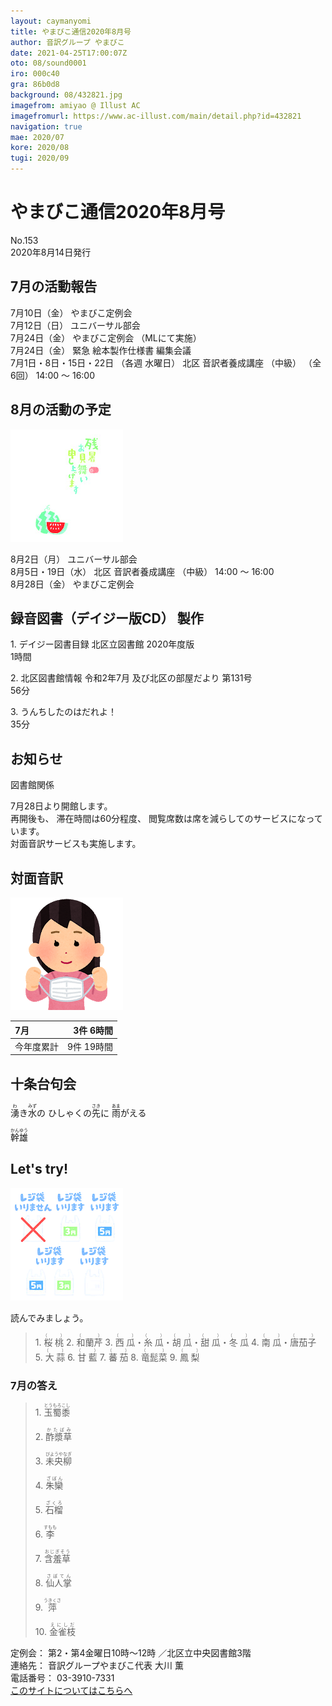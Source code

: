 ```yaml
---
layout: caymanyomi
title: やまびこ通信2020年8月号
author: 音訳グループ やまびこ
date: 2021-04-25T17:00:07Z
oto: 08/sound0001
iro: 000c40
gra: 86b0d8
background: 08/432821.jpg
imagefrom: amiyao @ Illust AC
imagefromurl: https://www.ac-illust.com/main/detail.php?id=432821
navigation: true
mae: 2020/07
kore: 2020/08
tugi: 2020/09
---
```

   


# <span data-dur="4.487" data-begin="2.750" id="xmri_0001">やまびこ通信2020年8月号</span>

<span data-dur="2.845" data-begin="7.237" id="xmri_0002">No.153</span>  
<span data-dur="5.083" data-begin="10.082" id="xmri_0003">2020年8月14日発行</span>

## <span data-dur="3.616" data-begin="20.801" id="xmri_0006">7月の活動報告</span>

<span data-dur="2.341" data-begin="24.417" id="xmri_0007">7月10日（金）</span>
<span data-dur="2.671" data-begin="26.758" id="xmri_0008">やまびこ定例会</span>  
<span data-dur="2.622" data-begin="29.429" id="xmri_0009">7月12日（日）</span>
<span data-dur="2.658" data-begin="32.051" id="xmri_000A">ユニバーサル部会</span>  
<span data-dur="2.773" data-begin="34.709" id="xmri_000B">7月24日（金）</span>
<span data-dur="1.821" data-begin="37.482" id="xmri_000C">やまびこ定例会</span>
<span data-dur="3.169" data-begin="39.303" id="xmri_000D">（MLにて実施）</span>  
<span data-dur="2.773" data-begin="42.472" id="xmri_000E">7月24日（金）</span>
<span data-dur="5.619" data-begin="45.245" id="xmri_000F">緊急 絵本製作仕様書 編集会議</span>  
<span data-dur="4.723" data-begin="50.864" id="xmri_0010">7月1日・8日・15日・22日</span>
<span data-dur="2.132" data-begin="55.587" id="xmri_0011">（各週 水曜日）</span>
<span data-dur="2.834" data-begin="57.719" id="xmri_0012">北区 音訳者養成講座</span>
<span data-dur="1.306" data-begin="60.553" id="xmri_0013">（中級）</span>
<span data-dur="1.491" data-begin="61.859" id="xmri_0014">（全6回）</span>
<span data-dur="4.406" data-begin="63.350" id="xmri_0015">14:00 ～ 16:00</span>

## <span data-dur="3.671" data-begin="67.756" id="xmri_0016">8月の活動の予定</span>

<img class="migi" src="media/08/cut1.png" alt="" />


<span data-dur="2.392" data-begin="71.427" id="xmri_0017">8月2日（月）</span>
<span data-dur="2.659" data-begin="73.819" id="xmri_0018">ユニバーサル部会</span>  
<span data-dur="3.552" data-begin="76.478" id="xmri_0019">8月5日・19日（水）</span>
<span data-dur="2.834" data-begin="80.030" id="xmri_001A">北区 音訳者養成講座</span>
<span data-dur="1.306" data-begin="82.864" id="xmri_001B">（中級）</span>
<span data-dur="3.006" data-begin="84.170" id="xmri_001C">14:00 ～ 16:00</span>  
<span data-dur="2.898" data-begin="87.176" id="xmri_001D">8月28日（金）</span>
<span data-dur="4.071" data-begin="90.074" id="xmri_001E">やまびこ定例会</span>

## <span data-dur="5.043" data-begin="94.145" id="xmri_001F">録音図書（デイジー版CD） 製作</span>


<span data-dur="0.941" data-begin="101.642" id="xmri_0021">1.</span>
<span data-dur="5.027" data-begin="102.583" id="xmri_0022">デイジー図書目録 北区立図書館 2020年度版</span>  
<span data-dur="2.188" data-begin="107.610" id="xmri_0023">1時間</span>

<span data-dur="0.72" data-begin="109.798" id="xmri_0024">2.</span>
<span data-dur="7.57" data-begin="110.518" id="xmri_0025">北区図書館情報 令和2年7月 及び北区の部屋だより 第131号</span>  
<span data-dur="2.563" data-begin="118.088" id="xmri_0026">56分</span>

<span data-dur="0.968" data-begin="120.651" id="xmri_0027">3.</span>
<span data-dur="2.078" data-begin="121.619" id="xmri_0028">うんちしたのはだれよ！</span>  
<span data-dur="4.032" data-begin="123.697" id="xmri_0029">35分</span>

## <span data-dur="2.417" data-begin="127.729" id="xmri_002A">お知らせ</span>

<span data-dur="2.256" data-begin="130.146" id="xmri_002B">図書館関係</span>

<span data-dur="4.841" data-begin="132.402" id="xmri_002C">7月28日より開館します。</span>  
<span data-dur="1.532" data-begin="137.243" id="xmri_002D">再開後も、</span>
<span data-dur="2.729" data-begin="138.775" id="xmri_002E">滞在時間は60分程度、</span>
<span data-dur="6.056" data-begin="141.504" id="xmri_002F">閲覧席数は席を減らしてのサービスになっています。</span>  
<span data-dur="5.351" data-begin="147.560" id="xmri_0030">対面音訳サービスも実施します。</span>

## <span data-dur="2.887" data-begin="152.911" id="xmri_0031">対面音訳</span>

<img class="migi" src="media/08/cut2.png" alt="" />


<span data-dur="1.316" data-begin="155.798" id="xmri_0032">7月</span>|<span data-dur="2.203" data-begin="157.114" id="xmri_0033">3件 6時間</span>
|:---|---:|
<span data-dur="1.81" data-begin="159.317" id="xmri_0034">今年度累計</span>|<span data-dur="3.874" data-begin="161.127" id="xmri_0035">9件 19時間</span>

## <span data-dur="3.628" data-begin="165.001" id="xmri_0036">十条台句会</span>

<span data-dur="12.023" data-begin="168.629" id="xmri_0037"><ruby>湧<rt>わ</rt></ruby>き<ruby>水<rt>みず</rt></ruby>の
ひしゃくの<ruby>先<rt>さき</rt></ruby>に
<ruby>雨<rt>あま</rt></ruby>がえる</span>

<span data-dur="2.388" data-begin="180.652" id="xmri_003D" class="haigo"><ruby>幹雄<rt>かんゆう</rt></ruby> </span>


## <span data-dur="2.449" data-begin="183.540" id="xmri_003F">Let's try!</span>

<img class="migi" src="media/08/cut3.png" alt="" />


<span data-dur="3.708" data-begin="185.989" id="xmri_0040">読んでみましょう。</span>


<blockquote markdown="1">
1. <ruby>桜桃<rt>（　　　）</rt></ruby>
2. <ruby>和蘭芹<rt>（　　　）</rt></ruby>
3. <ruby>西瓜<rt>（　　　）</rt></ruby>・<ruby>糸瓜<rt>（　　　）</rt></ruby>・<ruby>胡瓜<rt>（　　　）</rt></ruby>・<ruby>甜瓜<rt>（　　　）</rt></ruby>・<ruby>冬瓜<rt>（　　　）</rt></ruby>
4. <ruby>南瓜<rt>（　　　）</rt></ruby>・<ruby>唐茄子<rt>（　　　）</rt></ruby>
5. <ruby>大蒜<rt>（　　　）</rt></ruby>
6. <ruby>甘藍<rt>（　　　）</rt></ruby>
7. <ruby>蕃茄<rt>（　　　）</rt></ruby>
8. <ruby>竜髭菜<rt>（　　　）</rt></ruby>
9. <ruby>鳳梨<rt>（　　　）</rt></ruby>
</blockquote>
 
 
### <span data-dur="2.967" data-begin="193.744" id="xmri_0042">7月の答え</span>

<blockquote markdown="1">
<span data-dur="0.942" data-begin="196.711" id="xmri_0043">1.</span>
<span data-dur="1.877" data-begin="197.653" id="xmri_0044"><ruby>玉蜀黍<rt>とうもろこし</rt></ruby></span>

<span data-dur="0.72" data-begin="199.530" id="xmri_0045">2.</span>
<span data-dur="1.753" data-begin="200.250" id="xmri_0046"><ruby>酢漿草<rt>かたばみ</rt></ruby></span>

<span data-dur="0.968" data-begin="202.003" id="xmri_0047">3.</span>
<span data-dur="2.055" data-begin="202.971" id="xmri_0048"><ruby>未央柳<rt>びようやなぎ</rt></ruby></span>

<span data-dur="0.898" data-begin="205.026" id="xmri_0049">4.</span>
<span data-dur="1.663" data-begin="205.924" id="xmri_004A"><ruby>朱欒<rt>ざぼん</rt></ruby></span>

<span data-dur="0.776" data-begin="207.587" id="xmri_004B">5.</span>
<span data-dur="1.603" data-begin="208.363" id="xmri_004C"><ruby>石榴<rt>ざくろ</rt></ruby></span>

<span data-dur="0.946" data-begin="209.966" id="xmri_004D">6.</span>
<span data-dur="1.695" data-begin="210.912" id="xmri_004E"><ruby>李<rt>すもも</rt></ruby></span>

<span data-dur="0.917" data-begin="212.607" id="xmri_004F">7.</span>
<span data-dur="1.853" data-begin="213.524" id="xmri_0050"><ruby>含羞草<rt>おじぎそう</rt></ruby></span>

<span data-dur="0.95" data-begin="215.377" id="xmri_0051">8.</span>
<span data-dur="1.745" data-begin="216.327" id="xmri_0052"><ruby>仙人掌<rt>さぼてん</rt></ruby></span>

<span data-dur="0.896" data-begin="218.072" id="xmri_0053">9.</span>
<span data-dur="1.7" data-begin="218.968" id="xmri_0054"><ruby>萍<rt>うきくさ</rt></ruby></span>

<span data-dur="0.909" data-begin="220.668" id="xmri_0055">10.</span>
<span data-dur="2.762" data-begin="221.577" id="xmri_0056"><ruby>金雀枝<rt>えにしだ</rt></ruby></span>
</blockquote>


<span data-dur="1.278" data-begin="224.339" id="xmri_0057">定例会：</span>
<span data-dur="3.662" data-begin="225.617" id="xmri_0058">第2・第4金曜日10時～12時</span>
<span data-dur="3.406" data-begin="229.279" id="xmri_0059">／北区立中央図書館3階</span>  
<span data-dur="1.54" data-begin="232.685" id="xmri_005A">連絡先：</span>
<span data-dur="4.346" data-begin="234.225" id="xmri_005B">音訳グループやまびこ代表 大川 薫</span>  
<span data-dur="1.652" data-begin="238.571" id="xmri_005C">電話番号：</span>
<span data-dur="4.791" data-begin="240.223" id="xmri_005D">03-3910-7331</span>  
<a href="mailto:ymbk2016ml@gmail.com?Subject=やまびこウェブサイトについて" data-dur="6.205" data-begin="245.014" id="xmri_005E">このサイトについてはこちらへ</a>

